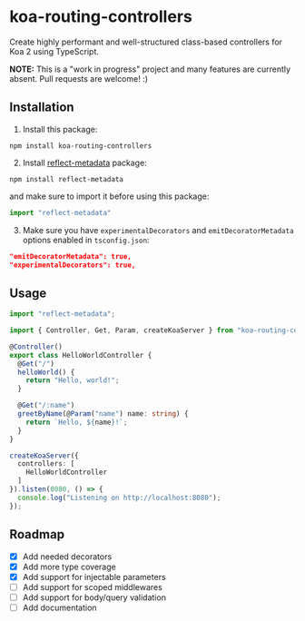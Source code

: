 # koa-routing-controllers

Create highly performant and well-structured class-based controllers for Koa 2 using TypeScript.

**NOTE:** This is a "work in progress" project and many features are currently absent. Pull requests are welcome! :)

## Installation

1. Install this package:

`npm install koa-routing-controllers`

2. Install [reflect-metadata](https://www.npmjs.com/package/reflect-metadata) package:

`npm install reflect-metadata`

and make sure to import it before using this package:

```typescript
import "reflect-metadata"
```

3. Make sure you have `experimentalDecorators` and `emitDecoratorMetadata` options enabled in `tsconfig.json`:

```json
"emitDecoratorMetadata": true,
"experimentalDecorators": true,
```

## Usage

```typescript
import "reflect-metadata";

import { Controller, Get, Param, createKoaServer } from "koa-routing-controllers";

@Controller()
export class HelloWorldController {
  @Get("/")
  helloWorld() {
    return "Hello, world!";
  }

  @Get("/:name")
  greetByName(@Param("name") name: string) {
    return `Hello, ${name}!`;
  }
}

createKoaServer({
  controllers: [
    HelloWorldController
  ]
}).listen(8080, () => {
  console.log("Listening on http://localhost:8080");
});
```

## Roadmap

- [x] Add needed decorators
- [x] Add more type coverage
- [x] Add support for injectable parameters
- [ ] Add support for scoped middlewares
- [ ] Add support for body/query validation
- [ ] Add documentation
